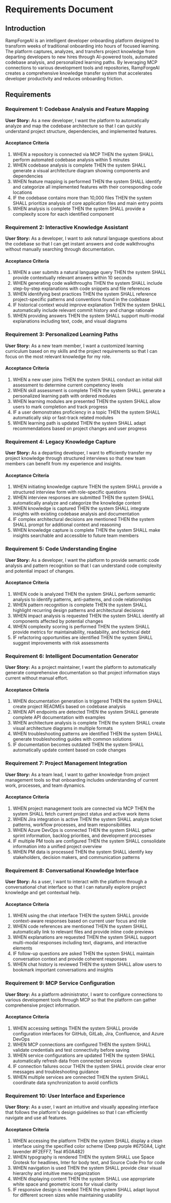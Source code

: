 # Requirements Document

## Introduction

RampForgeAI is an intelligent developer onboarding platform designed to transform weeks of traditional onboarding into hours of focused learning. The platform captures, analyzes, and transfers project knowledge from departing developers to new hires through AI-powered tools, automated codebase analysis, and personalized learning paths. By leveraging MCP connections to various development tools and repositories, RampForgeAI creates a comprehensive knowledge transfer system that accelerates developer productivity and reduces onboarding friction.

## Requirements

### Requirement 1: Codebase Analysis and Feature Mapping

**User Story:** As a new developer, I want the platform to automatically analyze and map the codebase architecture so that I can quickly understand project structure, dependencies, and implemented features.

#### Acceptance Criteria

1. WHEN a repository is connected via MCP THEN the system SHALL perform automated codebase analysis within 5 minutes
2. WHEN codebase analysis is complete THEN the system SHALL generate a visual architecture diagram showing components and dependencies
3. WHEN feature mapping is performed THEN the system SHALL identify and categorize all implemented features with their corresponding code locations
4. IF the codebase contains more than 10,000 files THEN the system SHALL prioritize analysis of core application files and main entry points
5. WHEN analysis is complete THEN the system SHALL provide a complexity score for each identified component

### Requirement 2: Interactive Knowledge Assistant

**User Story:** As a developer, I want to ask natural language questions about the codebase so that I can get instant answers and code walkthroughs without manually searching through documentation.

#### Acceptance Criteria

1. WHEN a user submits a natural language query THEN the system SHALL provide contextually relevant answers within 10 seconds
2. WHEN generating code walkthroughs THEN the system SHALL include step-by-step explanations with code snippets and file references
3. WHEN identifying best practices THEN the system SHALL reference project-specific patterns and conventions found in the codebase
4. IF historical context would improve explanation THEN the system SHALL automatically include relevant commit history and change rationale
5. WHEN providing answers THEN the system SHALL support multi-modal explanations including text, code, and visual diagrams

### Requirement 3: Personalized Learning Paths

**User Story:** As a new team member, I want a customized learning curriculum based on my skills and the project requirements so that I can focus on the most relevant knowledge for my role.

#### Acceptance Criteria

1. WHEN a new user joins THEN the system SHALL conduct an initial skill assessment to determine current competency levels
2. WHEN skill assessment is complete THEN the system SHALL generate a personalized learning path with ordered modules
3. WHEN learning modules are presented THEN the system SHALL allow users to mark completion and track progress
4. IF a user demonstrates proficiency in a topic THEN the system SHALL automatically skip or fast-track related modules
5. WHEN learning path is updated THEN the system SHALL adapt recommendations based on project changes and user progress

### Requirement 4: Legacy Knowledge Capture

**User Story:** As a departing developer, I want to efficiently transfer my project knowledge through structured interviews so that new team members can benefit from my experience and insights.

#### Acceptance Criteria

1. WHEN initiating knowledge capture THEN the system SHALL provide a structured interview form with role-specific questions
2. WHEN interview responses are submitted THEN the system SHALL automatically analyze and categorize the knowledge content
3. WHEN knowledge is captured THEN the system SHALL integrate insights with existing codebase analysis and documentation
4. IF complex architectural decisions are mentioned THEN the system SHALL prompt for additional context and reasoning
5. WHEN knowledge capture is complete THEN the system SHALL make insights searchable and accessible to future team members

### Requirement 5: Code Understanding Engine

**User Story:** As a developer, I want the platform to provide semantic code analysis and pattern recognition so that I can understand code complexity and potential impact of changes.

#### Acceptance Criteria

1. WHEN code is analyzed THEN the system SHALL perform semantic analysis to identify patterns, anti-patterns, and code relationships
2. WHEN pattern recognition is complete THEN the system SHALL highlight recurring design patterns and architectural decisions
3. WHEN impact analysis is requested THEN the system SHALL identify all components affected by potential changes
4. WHEN complexity scoring is performed THEN the system SHALL provide metrics for maintainability, readability, and technical debt
5. IF refactoring opportunities are identified THEN the system SHALL suggest improvements with risk assessments

### Requirement 6: Intelligent Documentation Generator

**User Story:** As a project maintainer, I want the platform to automatically generate comprehensive documentation so that project information stays current without manual effort.

#### Acceptance Criteria

1. WHEN documentation generation is triggered THEN the system SHALL create project READMEs based on codebase analysis
2. WHEN API endpoints are detected THEN the system SHALL generate complete API documentation with examples
3. WHEN architecture analysis is complete THEN the system SHALL create visual architecture diagrams in multiple formats
4. WHEN troubleshooting patterns are identified THEN the system SHALL generate troubleshooting guides with common solutions
5. IF documentation becomes outdated THEN the system SHALL automatically update content based on code changes

### Requirement 7: Project Management Integration

**User Story:** As a team lead, I want to gather knowledge from project management tools so that onboarding includes understanding of current work, processes, and team dynamics.

#### Acceptance Criteria

1. WHEN project management tools are connected via MCP THEN the system SHALL fetch current project status and active work items
2. WHEN Jira integration is active THEN the system SHALL analyze ticket patterns, workflow processes, and team responsibilities
3. WHEN Azure DevOps is connected THEN the system SHALL gather sprint information, backlog priorities, and development processes
4. IF multiple PM tools are configured THEN the system SHALL consolidate information into a unified project overview
5. WHEN PM data is processed THEN the system SHALL identify key stakeholders, decision makers, and communication patterns

### Requirement 8: Conversational Knowledge Interface

**User Story:** As a user, I want to interact with the platform through a conversational chat interface so that I can naturally explore project knowledge and get contextual help.

#### Acceptance Criteria

1. WHEN using the chat interface THEN the system SHALL provide context-aware responses based on current user focus and role
2. WHEN code references are mentioned THEN the system SHALL automatically link to relevant files and provide inline code previews
3. WHEN explanations are requested THEN the system SHALL support multi-modal responses including text, diagrams, and interactive elements
4. IF follow-up questions are asked THEN the system SHALL maintain conversation context and provide coherent responses
5. WHEN chat history is reviewed THEN the system SHALL allow users to bookmark important conversations and insights

### Requirement 9: MCP Service Configuration

**User Story:** As a platform administrator, I want to configure connections to various development tools through MCP so that the platform can gather comprehensive project information.

#### Acceptance Criteria

1. WHEN accessing settings THEN the system SHALL provide configuration interfaces for GitHub, GitLab, Jira, Confluence, and Azure DevOps
2. WHEN MCP connections are configured THEN the system SHALL validate credentials and test connectivity before saving
3. WHEN service configurations are updated THEN the system SHALL automatically refresh data from connected services
4. IF connection failures occur THEN the system SHALL provide clear error messages and troubleshooting guidance
5. WHEN multiple services are connected THEN the system SHALL coordinate data synchronization to avoid conflicts

### Requirement 10: User Interface and Experience

**User Story:** As a user, I want an intuitive and visually appealing interface that follows the platform's design guidelines so that I can efficiently navigate and use all features.

#### Acceptance Criteria

1. WHEN accessing the platform THEN the system SHALL display a clean interface using the specified color scheme (Deep purple #6750A4, Light lavender #F2EFF7, Teal #50A482)
2. WHEN typography is rendered THEN the system SHALL use Space Grotesk for headlines, Inter for body text, and Source Code Pro for code
3. WHEN navigation is used THEN the system SHALL provide clear visual hierarchy and intuitive menu organization
4. WHEN displaying content THEN the system SHALL use appropriate white space and geometric icons for visual clarity
5. IF responsive design is needed THEN the system SHALL adapt layout for different screen sizes while maintaining usability